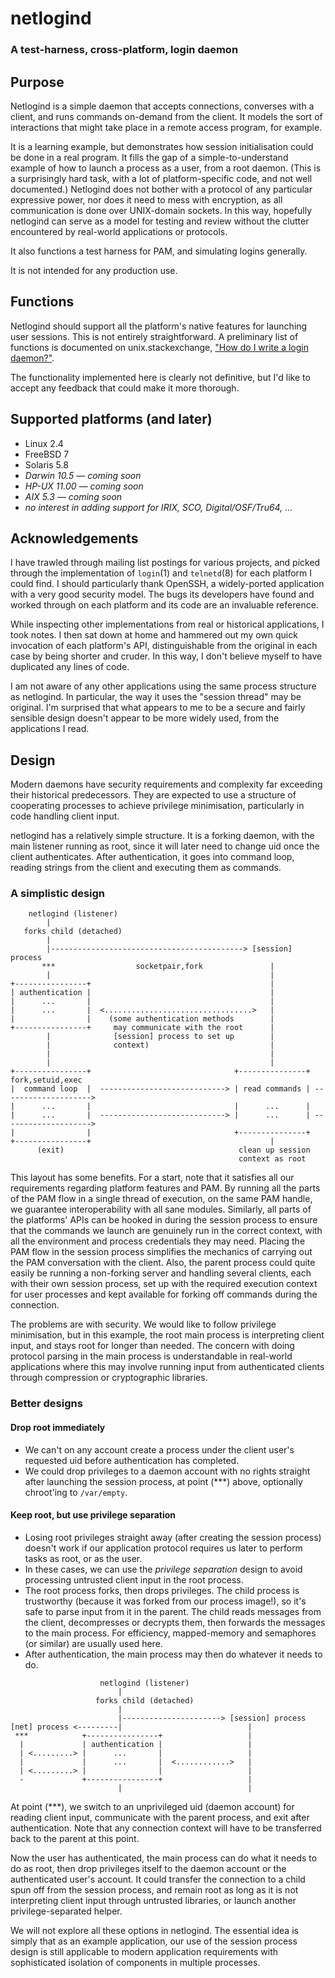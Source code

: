 netlogind
=========

### A test-harness, cross-platform, login daemon

## Purpose

Netlogind is a simple daemon that accepts connections, converses with a client, and runs commands on-demand from the client. It models the sort of interactions that might take place in a remote access program, for example.

It is a learning example, but demonstrates how session initialisation could be done in a real program. It fills the gap of a simple-to-understand example of how to launch a process as a user, from a root daemon. (This is a surprisingly hard task, with a lot of platform-specific code, and not well documented.) Netlogind does not bother with a protocol of any particular expressive power, nor does it need to mess with encryption, as all communication is done over UNIX-domain sockets. In this way, hopefully netlogind can serve as a model for testing and review without the clutter encountered by real-world applications or protocols.

It also functions a test harness for PAM, and simulating logins generally.

It is not intended for any production use.

## Functions

Netlogind should support all the platform's native features for launching user sessions. This is not entirely straightforward. A preliminary list of functions is documented on unix.stackexchange, ["How do I write a login daemon?"](http://unix.stackexchange.com/questions/61945/how-do-i-write-a-login-daemon).

The functionality implemented here is clearly not definitive, but I'd like to accept any feedback that could make it more thorough.

## Supported platforms (and later)

* Linux 2.4
* FreeBSD 7
* Solaris 5.8
* _Darwin 10.5 — coming soon_
* _HP-UX 11.00 — coming soon_
* _AIX 5.3 — coming soon_
* _no interest in adding support for IRIX, SCO, Digital/OSF/Tru64, …_

## Acknowledgements

I have trawled through mailing list postings for various projects, and picked through the implementation of `login`(1) and `telnetd`(8) for each platform I could find. I should particularly thank OpenSSH, a widely-ported application with a very good security model. The bugs its developers have found and worked through on each platform and its code are an invaluable reference.

While inspecting other implementations from real or historical applications, I took notes. I then sat down at home and hammered out my own quick invocation of each platform's API, distinguishable from the original in each case by being shorter and cruder. In this way, I don't believe myself to have duplicated any lines of code.

I am not aware of any other applications using the same process structure as netlogind. In particular, the way it uses the "session thread" may be original. I'm surprised that what appears to me to be a secure and fairly sensible design doesn't appear to be more widely used, from the applications I read.

## Design

Modern daemons have security requirements and complexity far exceeding their historical predecessors. They are expected to use a structure of cooperating processes to achieve privilege minimisation, particularly in code handling client input.

netlogind has a relatively simple structure. It is a forking daemon, with the main listener running as root, since it will later need to change uid once the client authenticates. After authentication, it goes into command loop, reading strings from the client and executing them as commands.

### A simplistic design

        netlogind (listener)
            |
       forks child (detached)
            |
            |-------------------------------------------> [session] process
           ***                  socketpair,fork               |
            |                                                 |
    +----------------+                                        |
    | authentication |                                        |
    |      ...       |                                        |
    |      ...       |  <.................................>   |
    |                |    (some authentication methods        |
    +----------------+     may communicate with the root      |
            |              [session] process to set up        |
            |              context)                           |
            |                                                 |
            |                                                 |
    +----------------+                                +---------------+   fork,setuid,exec
    |  command loop  |  ----------------------------> | read commands | -------------------->
    |      ...       |                                |      ...      |
    |      ...       |  ----------------------------> |      ...      | -------------------->
    |                |                                +---------------+
    +----------------+                                        |
          (exit)                                       clean up session
                                                       context as root

This layout has some benefits. For a start, note that it satisfies all our requirements regarding platform features and PAM. By running all the parts of the PAM flow in a single thread of execution, on the same PAM handle, we guarantee interoperability with all sane modules. Similarly, all parts of the platforms' APIs can be hooked in during the session process to ensure that the commands we launch are genuinely run in the correct context, with all the environment and process credentials they may need. Placing the PAM flow in the session process simplifies the mechanics of carrying out the PAM conversation with the client. Also, the parent process could quite easily be running a non-forking server and handling several clients, each with their own session process, set up with the required execution context for user processes and kept available for forking off commands during the connection.

The problems are with security. We would like to follow privilege minimisation, but in this example, the root main process is interpreting client input, and stays root for longer than needed. The concern with doing protocol parsing in the main process is understandable in real-world applications where this may involve running input from authenticated clients through compression or cryptographic libraries.

### Better designs

#### Drop root immediately
* We can't on any account create a process under the client user's requested uid before authentication has completed.
* We could drop privileges to a daemon account with no rights straight after launching the session process, at point (\*\*\*) above, optionally chroot'ing to `/var/empty`.

#### Keep root, but use privilege separation
<ul>
<li>Losing root privileges straight away (after creating the session process) doesn't work if our application protocol requires us later to perform tasks as root, or as the user.
<li>In these cases, we can use the <em>privilege separation</em> design to avoid processing untrusted client input in the root process.
<li>The root process forks, then drops privileges. The child process is trustworthy (because it was forked from our process image!), so it's safe to parse input from it in the parent. The child reads messages from the client, decompresses or decrypts them, then forwards the messages to the main process. For efficiency, mapped-memory and semaphores (or similar) are usually used here.
<li>After authentication, the main process may then do whatever it needs to do.
</ul>

                        netlogind (listener)
                            |
                       forks child (detached)
                            |
                            |----------------------> [session] process
    [net] process <---------|                            |
     ***            +----------------+                   |
      |             | authentication |                   |
      | <.........> |      ...       |                   |
      |             |      ...       |  <............>   |
      | <.........> |                |                   |
      -             +----------------+                   |
                            |                            |

At point (\*\*\*), we switch to an unprivileged uid (daemon account) for reading client input, communicate with the parent process, and exit after authentication. Note that any connection context will have to be transferred back to the parent at this point.

Now the user has authenticated, the main process can do what it needs to do as root, then drop privileges itself to the daemon account or the authenticated user's account. It could transfer the connection to a child spun off from the session process, and remain root as long as it is not interpreting client input through untrusted libraries, or launch another privilege-separated helper.

We will not explore all these options in netlogind. The essential idea is simply that as an example application, our use of the session process design is still applicable to modern application requirements with sophisticated isolation of components in multiple processes.
